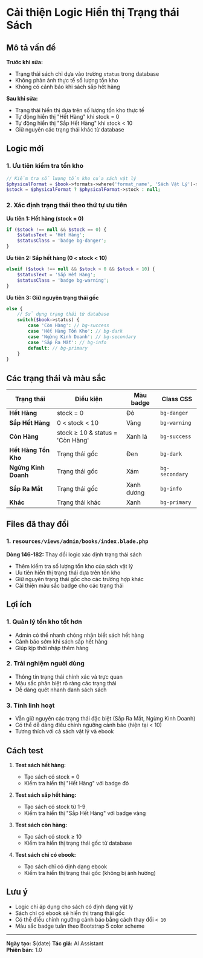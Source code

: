 # Cải thiện Logic Hiển thị Trạng thái Sách

## Mô tả vấn đề

**Trước khi sửa:**
- Trạng thái sách chỉ dựa vào trường `status` trong database
- Không phản ánh thực tế số lượng tồn kho
- Không có cảnh báo khi sách sắp hết hàng

**Sau khi sửa:**
- Trạng thái hiển thị dựa trên số lượng tồn kho thực tế
- Tự động hiển thị "Hết Hàng" khi stock = 0
- Tự động hiển thị "Sắp Hết Hàng" khi stock < 10
- Giữ nguyên các trạng thái khác từ database

## Logic mới

### 1. Ưu tiên kiểm tra tồn kho

```php
// Kiểm tra số lượng tồn kho của sách vật lý
$physicalFormat = $book->formats->where('format_name', 'Sách Vật Lý')->first();
$stock = $physicalFormat ? $physicalFormat->stock : null;
```

### 2. Xác định trạng thái theo thứ tự ưu tiên

**Ưu tiên 1: Hết hàng (stock = 0)**
```php
if ($stock !== null && $stock == 0) {
    $statusText = 'Hết Hàng';
    $statusClass = 'badge bg-danger';
}
```

**Ưu tiên 2: Sắp hết hàng (0 < stock < 10)**
```php
elseif ($stock !== null && $stock > 0 && $stock < 10) {
    $statusText = 'Sắp Hết Hàng';
    $statusClass = 'badge bg-warning';
}
```

**Ưu tiên 3: Giữ nguyên trạng thái gốc**
```php
else {
    // Sử dụng trạng thái từ database
    switch($book->status) {
        case 'Còn Hàng': // bg-success
        case 'Hết Hàng Tồn Kho': // bg-dark  
        case 'Ngừng Kinh Doanh': // bg-secondary
        case 'Sắp Ra Mắt': // bg-info
        default: // bg-primary
    }
}
```

## Các trạng thái và màu sắc

| Trạng thái | Điều kiện | Màu badge | Class CSS |
|------------|-----------|-----------|----------|
| **Hết Hàng** | stock = 0 | Đỏ | `bg-danger` |
| **Sắp Hết Hàng** | 0 < stock < 10 | Vàng | `bg-warning` |
| **Còn Hàng** | stock ≥ 10 & status = 'Còn Hàng' | Xanh lá | `bg-success` |
| **Hết Hàng Tồn Kho** | Trạng thái gốc | Đen | `bg-dark` |
| **Ngừng Kinh Doanh** | Trạng thái gốc | Xám | `bg-secondary` |
| **Sắp Ra Mắt** | Trạng thái gốc | Xanh dương | `bg-info` |
| **Khác** | Trạng thái khác | Xanh | `bg-primary` |

## Files đã thay đổi

### 1. `resources/views/admin/books/index.blade.php`

**Dòng 146-182:** Thay đổi logic xác định trạng thái sách

- Thêm kiểm tra số lượng tồn kho của sách vật lý
- Ưu tiên hiển thị trạng thái dựa trên tồn kho
- Giữ nguyên trạng thái gốc cho các trường hợp khác
- Cải thiện màu sắc badge cho các trạng thái

## Lợi ích

### 1. **Quản lý tồn kho tốt hơn**
- Admin có thể nhanh chóng nhận biết sách hết hàng
- Cảnh báo sớm khi sách sắp hết hàng
- Giúp kịp thời nhập thêm hàng

### 2. **Trải nghiệm người dùng**
- Thông tin trạng thái chính xác và trực quan
- Màu sắc phân biệt rõ ràng các trạng thái
- Dễ dàng quét nhanh danh sách sách

### 3. **Tính linh hoạt**
- Vẫn giữ nguyên các trạng thái đặc biệt (Sắp Ra Mắt, Ngừng Kinh Doanh)
- Có thể dễ dàng điều chỉnh ngưỡng cảnh báo (hiện tại < 10)
- Tương thích với cả sách vật lý và ebook

## Cách test

1. **Test sách hết hàng:**
   - Tạo sách có stock = 0
   - Kiểm tra hiển thị "Hết Hàng" với badge đỏ

2. **Test sách sắp hết hàng:**
   - Tạo sách có stock từ 1-9
   - Kiểm tra hiển thị "Sắp Hết Hàng" với badge vàng

3. **Test sách còn hàng:**
   - Tạo sách có stock ≥ 10
   - Kiểm tra hiển thị trạng thái gốc từ database

4. **Test sách chỉ có ebook:**
   - Tạo sách chỉ có định dạng ebook
   - Kiểm tra hiển thị trạng thái gốc (không bị ảnh hưởng)

## Lưu ý

- Logic chỉ áp dụng cho sách có định dạng vật lý
- Sách chỉ có ebook sẽ hiển thị trạng thái gốc
- Có thể điều chỉnh ngưỡng cảnh báo bằng cách thay đổi `< 10`
- Màu sắc badge tuân theo Bootstrap 5 color scheme

---

**Ngày tạo:** $(date)
**Tác giả:** AI Assistant  
**Phiên bản:** 1.0